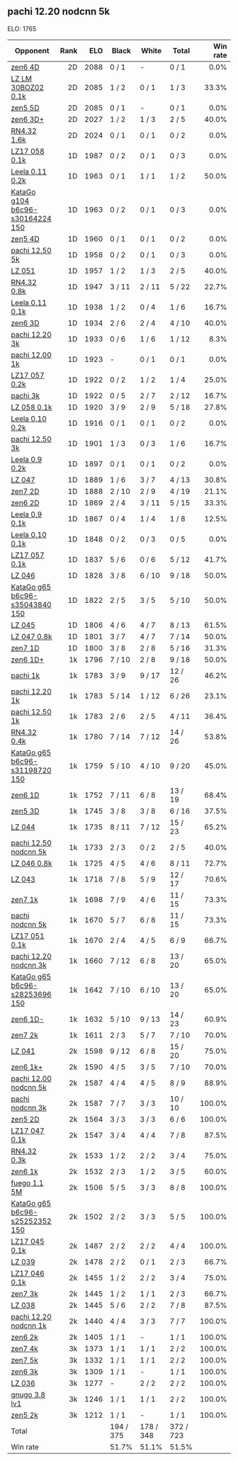 ## pachi 12.20 nodcnn 5k ##

ELO: 1765

Opponent | Rank | ELO | Black | White | Total | Win rate
---------|-----:|----:|-------|-------|-------|-------:
[zen6 4D](zen6%204D.md) | 2D | 2088 | 0 / 1 | - | 0 / 1 | 0.0%
[LZ LM 30BOZ02 0.1k](LZ%20LM%2030BOZ02%200.1k.md) | 2D | 2085 | 1 / 2 | 0 / 1 | 1 / 3 | 33.3%
[zen5 5D](zen5%205D.md) | 2D | 2085 | 0 / 1 | - | 0 / 1 | 0.0%
[zen6 3D+](zen6%203D+.md) | 2D | 2027 | 1 / 2 | 1 / 3 | 2 / 5 | 40.0%
[RN4.32 1.6k](RN4.32%201.6k.md) | 2D | 2024 | 0 / 1 | 0 / 1 | 0 / 2 | 0.0%
[LZ17 058 0.1k](LZ17%20058%200.1k.md) | 1D | 1987 | 0 / 2 | 0 / 1 | 0 / 3 | 0.0%
[Leela 0.11 0.2k](Leela%200.11%200.2k.md) | 1D | 1963 | 0 / 1 | 1 / 1 | 1 / 2 | 50.0%
[KataGo g104 b6c96-s30164224 150](KataGo%20g104%20b6c96-s30164224%20150.md) | 1D | 1963 | 0 / 2 | 0 / 1 | 0 / 3 | 0.0%
[zen5 4D](zen5%204D.md) | 1D | 1960 | 0 / 1 | 0 / 1 | 0 / 2 | 0.0%
[pachi 12.50 5k](pachi%2012.50%205k.md) | 1D | 1958 | 0 / 2 | 0 / 1 | 0 / 3 | 0.0%
[LZ 051](LZ%20051.md) | 1D | 1957 | 1 / 2 | 1 / 3 | 2 / 5 | 40.0%
[RN4.32 0.8k](RN4.32%200.8k.md) | 1D | 1947 | 3 / 11 | 2 / 11 | 5 / 22 | 22.7%
[Leela 0.11 0.1k](Leela%200.11%200.1k.md) | 1D | 1938 | 1 / 2 | 0 / 4 | 1 / 6 | 16.7%
[zen6 3D](zen6%203D.md) | 1D | 1934 | 2 / 6 | 2 / 4 | 4 / 10 | 40.0%
[pachi 12.20 3k](pachi%2012.20%203k.md) | 1D | 1933 | 0 / 6 | 1 / 6 | 1 / 12 | 8.3%
[pachi 12.00 1k](pachi%2012.00%201k.md) | 1D | 1923 | - | 0 / 1 | 0 / 1 | 0.0%
[LZ17 057 0.2k](LZ17%20057%200.2k.md) | 1D | 1922 | 0 / 2 | 1 / 2 | 1 / 4 | 25.0%
[pachi 3k](pachi%203k.md) | 1D | 1922 | 0 / 5 | 2 / 7 | 2 / 12 | 16.7%
[LZ 058 0.1k](LZ%20058%200.1k.md) | 1D | 1920 | 3 / 9 | 2 / 9 | 5 / 18 | 27.8%
[Leela 0.10 0.2k](Leela%200.10%200.2k.md) | 1D | 1916 | 0 / 1 | 0 / 1 | 0 / 2 | 0.0%
[pachi 12.50 3k](pachi%2012.50%203k.md) | 1D | 1901 | 1 / 3 | 0 / 3 | 1 / 6 | 16.7%
[Leela 0.9 0.2k](Leela%200.9%200.2k.md) | 1D | 1897 | 0 / 1 | 0 / 1 | 0 / 2 | 0.0%
[LZ 047](LZ%20047.md) | 1D | 1889 | 1 / 6 | 3 / 7 | 4 / 13 | 30.8%
[zen7 2D](zen7%202D.md) | 1D | 1888 | 2 / 10 | 2 / 9 | 4 / 19 | 21.1%
[zen6 2D](zen6%202D.md) | 1D | 1869 | 2 / 4 | 3 / 11 | 5 / 15 | 33.3%
[Leela 0.9 0.1k](Leela%200.9%200.1k.md) | 1D | 1867 | 0 / 4 | 1 / 4 | 1 / 8 | 12.5%
[Leela 0.10 0.1k](Leela%200.10%200.1k.md) | 1D | 1848 | 0 / 2 | 0 / 3 | 0 / 5 | 0.0%
[LZ17 057 0.1k](LZ17%20057%200.1k.md) | 1D | 1837 | 5 / 6 | 0 / 6 | 5 / 12 | 41.7%
[LZ 046](LZ%20046.md) | 1D | 1828 | 3 / 8 | 6 / 10 | 9 / 18 | 50.0%
[KataGo g65 b6c96-s35043840 150](KataGo%20g65%20b6c96-s35043840%20150.md) | 1D | 1822 | 2 / 5 | 3 / 5 | 5 / 10 | 50.0%
[LZ 045](LZ%20045.md) | 1D | 1806 | 4 / 6 | 4 / 7 | 8 / 13 | 61.5%
[LZ 047 0.8k](LZ%20047%200.8k.md) | 1D | 1801 | 3 / 7 | 4 / 7 | 7 / 14 | 50.0%
[zen7 1D](zen7%201D.md) | 1D | 1800 | 3 / 8 | 2 / 8 | 5 / 16 | 31.3%
[zen6 1D+](zen6%201D+.md) | 1k | 1796 | 7 / 10 | 2 / 8 | 9 / 18 | 50.0%
[pachi 1k](pachi%201k.md) | 1k | 1783 | 3 / 9 | 9 / 17 | 12 / 26 | 46.2%
[pachi 12.20 1k](pachi%2012.20%201k.md) | 1k | 1783 | 5 / 14 | 1 / 12 | 6 / 26 | 23.1%
[pachi 12.50 1k](pachi%2012.50%201k.md) | 1k | 1783 | 2 / 6 | 2 / 5 | 4 / 11 | 36.4%
[RN4.32 0.4k](RN4.32%200.4k.md) | 1k | 1780 | 7 / 14 | 7 / 12 | 14 / 26 | 53.8%
[KataGo g65 b6c96-s31198720 150](KataGo%20g65%20b6c96-s31198720%20150.md) | 1k | 1759 | 5 / 10 | 4 / 10 | 9 / 20 | 45.0%
[zen6 1D](zen6%201D.md) | 1k | 1752 | 7 / 11 | 6 / 8 | 13 / 19 | 68.4%
[zen5 3D](zen5%203D.md) | 1k | 1745 | 3 / 8 | 3 / 8 | 6 / 16 | 37.5%
[LZ 044](LZ%20044.md) | 1k | 1735 | 8 / 11 | 7 / 12 | 15 / 23 | 65.2%
[pachi 12.50 nodcnn 5k](pachi%2012.50%20nodcnn%205k.md) | 1k | 1733 | 2 / 3 | 0 / 2 | 2 / 5 | 40.0%
[LZ 046 0.8k](LZ%20046%200.8k.md) | 1k | 1725 | 4 / 5 | 4 / 6 | 8 / 11 | 72.7%
[LZ 043](LZ%20043.md) | 1k | 1718 | 7 / 8 | 5 / 9 | 12 / 17 | 70.6%
[zen7 1k](zen7%201k.md) | 1k | 1698 | 7 / 9 | 4 / 6 | 11 / 15 | 73.3%
[pachi nodcnn 5k](pachi%20nodcnn%205k.md) | 1k | 1670 | 5 / 7 | 6 / 8 | 11 / 15 | 73.3%
[LZ17 051 0.1k](LZ17%20051%200.1k.md) | 1k | 1670 | 2 / 4 | 4 / 5 | 6 / 9 | 66.7%
[pachi 12.20 nodcnn 3k](pachi%2012.20%20nodcnn%203k.md) | 1k | 1660 | 7 / 12 | 6 / 8 | 13 / 20 | 65.0%
[KataGo g65 b6c96-s28253696 150](KataGo%20g65%20b6c96-s28253696%20150.md) | 1k | 1642 | 7 / 10 | 6 / 10 | 13 / 20 | 65.0%
[zen6 1D-](zen6%201D-.md) | 1k | 1632 | 5 / 10 | 9 / 13 | 14 / 23 | 60.9%
[zen7 2k](zen7%202k.md) | 1k | 1611 | 2 / 3 | 5 / 7 | 7 / 10 | 70.0%
[LZ 041](LZ%20041.md) | 2k | 1598 | 9 / 12 | 6 / 8 | 15 / 20 | 75.0%
[zen6 1k+](zen6%201k+.md) | 2k | 1590 | 4 / 5 | 3 / 5 | 7 / 10 | 70.0%
[pachi 12.00 nodcnn 5k](pachi%2012.00%20nodcnn%205k.md) | 2k | 1587 | 4 / 4 | 4 / 5 | 8 / 9 | 88.9%
[pachi nodcnn 3k](pachi%20nodcnn%203k.md) | 2k | 1587 | 7 / 7 | 3 / 3 | 10 / 10 | 100.0%
[zen5 2D](zen5%202D.md) | 2k | 1564 | 3 / 3 | 3 / 3 | 6 / 6 | 100.0%
[LZ17 047 0.1k](LZ17%20047%200.1k.md) | 2k | 1547 | 3 / 4 | 4 / 4 | 7 / 8 | 87.5%
[RN4.32 0.3k](RN4.32%200.3k.md) | 2k | 1533 | 1 / 2 | 2 / 2 | 3 / 4 | 75.0%
[zen6 1k](zen6%201k.md) | 2k | 1532 | 2 / 3 | 1 / 2 | 3 / 5 | 60.0%
[fuego 1.1 5M](fuego%201.1%205M.md) | 2k | 1506 | 5 / 5 | 3 / 3 | 8 / 8 | 100.0%
[KataGo g65 b6c96-s25252352 150](KataGo%20g65%20b6c96-s25252352%20150.md) | 2k | 1502 | 2 / 2 | 3 / 3 | 5 / 5 | 100.0%
[LZ17 045 0.1k](LZ17%20045%200.1k.md) | 2k | 1487 | 2 / 2 | 2 / 2 | 4 / 4 | 100.0%
[LZ 039](LZ%20039.md) | 2k | 1478 | 2 / 2 | 0 / 1 | 2 / 3 | 66.7%
[LZ17 046 0.1k](LZ17%20046%200.1k.md) | 2k | 1455 | 1 / 2 | 2 / 2 | 3 / 4 | 75.0%
[zen7 3k](zen7%203k.md) | 2k | 1445 | 1 / 2 | 1 / 1 | 2 / 3 | 66.7%
[LZ 038](LZ%20038.md) | 2k | 1445 | 5 / 6 | 2 / 2 | 7 / 8 | 87.5%
[pachi 12.20 nodcnn 1k](pachi%2012.20%20nodcnn%201k.md) | 2k | 1440 | 4 / 4 | 3 / 3 | 7 / 7 | 100.0%
[zen6 2k](zen6%202k.md) | 2k | 1405 | 1 / 1 | - | 1 / 1 | 100.0%
[zen7 4k](zen7%204k.md) | 3k | 1373 | 1 / 1 | 1 / 1 | 2 / 2 | 100.0%
[zen7 5k](zen7%205k.md) | 3k | 1332 | 1 / 1 | 1 / 1 | 2 / 2 | 100.0%
[zen6 3k](zen6%203k.md) | 3k | 1309 | 1 / 1 | - | 1 / 1 | 100.0%
[LZ 036](LZ%20036.md) | 3k | 1277 | - | 2 / 2 | 2 / 2 | 100.0%
[gnugo 3.8 lv1](gnugo%203.8%20lv1.md) | 3k | 1246 | 1 / 1 | 1 / 1 | 2 / 2 | 100.0%
[zen5 2k](zen5%202k.md) | 3k | 1212 | 1 / 1 | - | 1 / 1 | 100.0%
Total | | | 194 / 375 | 178 / 348 | 372 / 723 | 
Win rate| | | 51.7% | 51.1% | 51.5% | 
